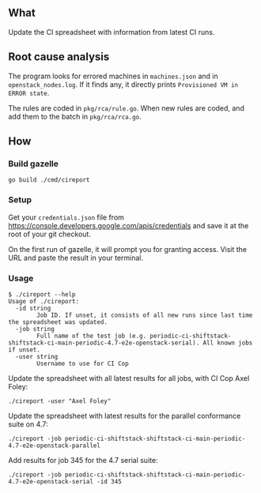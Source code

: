 ## What

Update the CI spreadsheet with information from latest CI runs.

## Root cause analysis

The program looks for errored machines in `machines.json` and in `openstack_nodes.log`. If it finds any, it directly prints `Provisioned VM in ERROR state`.

The rules are coded in `pkg/rca/rule.go`. When new rules are coded, and add them to the batch in `pkg/rca/rca.go`.

## How

### Build gazelle

```shell
go build ./cmd/cireport
```

### Setup

Get your `credentials.json` file from https://console.developers.google.com/apis/credentials and save it at the root of your git checkout.

On the first run of gazelle, it will prompt you for granting access. Visit the URL and paste the result in your terminal.

### Usage

```
$ ./cireport --help
Usage of ./cireport:
  -id string
        Job ID. If unset, it consists of all new runs since last time the spreadsheet was updated.
  -job string
        Full name of the test job (e.g. periodic-ci-shiftstack-shiftstack-ci-main-periodic-4.7-e2e-openstack-serial). All known jobs if unset.
  -user string
        Username to use for CI Cop
```

Update the spreadsheet with all latest results for all jobs, with CI Cop Axel Foley:
```shell
./cireport -user "Axel Foley"
```

Update the spreadsheet with latest results for the parallel conformance suite on 4.7:
```shell
./cireport -job periodic-ci-shiftstack-shiftstack-ci-main-periodic-4.7-e2e-openstack-parallel
```

Add results for job 345 for the 4.7 serial suite:
```shell
./cireport -job periodic-ci-shiftstack-shiftstack-ci-main-periodic-4.7-e2e-openstack-serial -id 345
```
